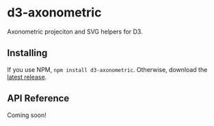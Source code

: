# d3-axonometric

Axonometric projeciton and SVG helpers for D3. 

## Installing

If you use NPM, `npm install d3-axonometric`. Otherwise, download the [latest release](https://github.com/tomgp/d3-axonometric/releases/latest).

## API Reference

Coming soon!
